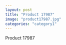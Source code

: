 ```yaml
---
layout: post
title: "Product 17987"
image: "product17987.jpg"
categories: "category1"
---
```

Product 17987
